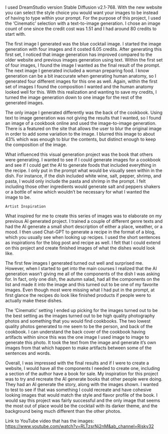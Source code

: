 I used DreamStudio version Stable Diffusion v2.1-768. With the new website you can select the style choice you would want your images to be instead of having to type within your prompt. For the purpose of this project, I used the ‘Cinematic’ selection with a text-to-image generation. I chose an image count of one since the credit cost was 1.51 and I had around 80 credits to start with. 

The first image I generated was the blue cocktail image. I started the image generation with four images and it costed 6.05 credits. After generating this first set, I noticed that image generation has improved compared to the older website and previous images generation using text. Within the first set of four images, I found the image I wanted as the final result of the prompt. The next image I generated included a woman preparing food. I know generation can be a bit inaccurate when generating human anatomy, so I generated four different images for this one as well. Again, within the first set of images I found the composition I wanted and the human anatomy looked well for this. With this realization and wanting to save my credits, I turned the image generation down to one image for the rest of the generated images. 

The only image I generated differently was the back of the cookbook. Using text to image generation was not giving the results that I wanted, so I found an image of a cookbook online and used the image-to-image generation. There is a featured on the site that allows the user to blur the original image in order to add some variation to the image. I blurred this image to about 43% which was enough to blur the contents, but distinct enough to keep the composition of the image. 

What influenced this visual generation project was the book that others were generating. I wanted to see if I could generate images for a cookbook and see if I could get the AI to generate foods that included everything in the recipe. I only put in the prompt what would be visually seen within in the dish. For instance, if the dish included white wine, salt, pepper, shrimp, and pasta, I would only include the pasta and shrimp in the prompt. I felt including those other ingredients would generate salt and peppers shakers or a bottle of wine which wouldn’t be necessary for what I wanted the image to be.

	Artist Inspiration
What inspired for me to create this series of images was to elaborate on my previous AI generated project. I trained a couple of different genre texts and had the AI generate a small short description of either a place, weather, or a mood. I then used Chat-GPT  to generate a recipe in the format of a blog, which you usually see when looking up recipes. I used the short sentences as inspirations for the blog post and recipe as well. I felt that I could extend on this project and create finished images of what the dishes would look like.  

The first few images I generated turned out well and surprised me. However, when I started to get into the main courses I realized that the AI generation wasn’t giving me all of the components of the dish I was asking for. In fact, only one dish, the autumn salad, had all the components on the list and made it into the image and this turned out to be one of my favorite images. Even though most were missing what I had put in the prompt, at first glance the recipes do look like finished products if people were to actually make these dishes. 

The ‘Cinematic’ setting I ended up picking for the images turned out to be the best setting as the images turned out to be high quality photography photos and something that you would find cookbooks. The two lowest quality photos generated to me seem to be the person, and back of the cookbook. I can understand the back cover of the cookbook having artifacts within since this was the one image I used image to image to generate this photo. It took the text from the image and generate it’s own images from that which happen to make artifacts between some of the sentences and words. 

Overall, I was impressed with the final results and if I were to create a website, I would have all the components I needed to create one, including a section of the author have a book for sale. My inspiration for this project was to try and recreate the AI generate books that other people were doing. They had an AI generate the story, along with the images shown. I wanted to test to see if that was something I could recreate and have cohesive looking images that would match the style and flavor profile of the book. I would say this project was fairly successful and the only image that seems the most out of place would be the cocktail with its darker theme, and the background being much different than the other photos.

Link to YouTube video that has the images:
https://www.youtube.com/watch?v=RLTzsrNj2nM&ab_channel=Risky32
